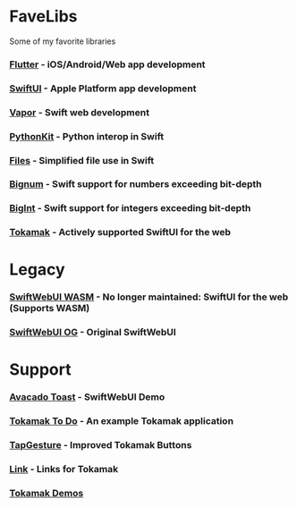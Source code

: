 # FaveLibs
Some of my favorite libraries 

### [Flutter](https://flutter.dev/) - iOS/Android/Web app development

### [SwiftUI](https://developer.apple.com/xcode/swiftui/) - Apple Platform app development

### [Vapor](https://vapor.codes) - Swift web development

### [PythonKit](https://github.com/pvieito/PythonKit) - Python interop in Swift

### [Files](https://github.com/JohnSundell/Files) - Simplified file use in Swift

### [Bignum](https://github.com/dankogai/swift-bignum) - Swift support for numbers exceeding bit-depth

### [BigInt](https://github.com/attaswift/BigInt) - Swift support for integers exceeding bit-depth

### [Tokamak](https://github.com/TokamakUI/Tokamak) - Actively supported SwiftUI for the web

# Legacy

### [SwiftWebUI WASM](https://github.com/carson-katri/SwiftWebUI) - No longer maintained: SwiftUI for the web (Supports WASM)

### [SwiftWebUI OG](https://github.com/SwiftWebUI/SwiftWebUI) - Original SwiftWebUI

# Support

### [Avacado Toast](https://github.com/SwiftWebUI/AvocadoToast) - SwiftWebUI Demo

### [Tokamak To Do](https://github.com/TokamakUI/tokamak-todo-example) - An example Tokamak application

### [TapGesture](https://github.com/fatsandwichgames/wasm-website/blob/master/Sources/Games/Views/Generic/TapGesture.swift) - Improved Tokamak Buttons

### [Link](https://github.com/fatsandwichgames/wasm-website/blob/master/Sources/Games/Views/Generic/Link.swift) - Links for Tokamak

### [Tokamak Demos](https://github.com/TokamakUI/Tokamak/tree/main/Sources/TokamakDemo)
